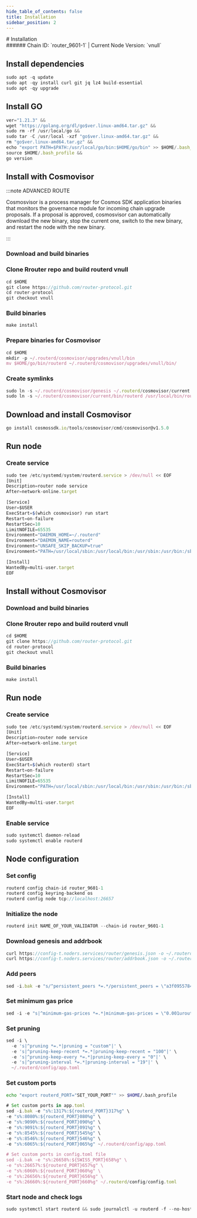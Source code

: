 ```yaml
---
hide_table_of_contents: false
title: Installation
sidebar_position: 2
---
```


<div class="h1-with-icon icon-router">
# Installation
</div>
###### Chain ID: `router_9601-1` | Current Node Version: `vnull`

## Install dependencies

```js
sudo apt -q update
sudo apt -qy install curl git jq lz4 build-essential
sudo apt -qy upgrade
```

## Install GO
```js
ver="1.21.3" &&
wget "https://golang.org/dl/go$ver.linux-amd64.tar.gz" &&
sudo rm -rf /usr/local/go &&
sudo tar -C /usr/local -xzf "go$ver.linux-amd64.tar.gz" &&
rm "go$ver.linux-amd64.tar.gz" &&
echo "export PATH=$PATH:/usr/local/go/bin:$HOME/go/bin" >> $HOME/.bash_profile &&
source $HOME/.bash_profile &&
go version
```

## Install with Cosmovisor
:::note ADVANCED ROUTE

Cosmosvisor is a process manager for Cosmos SDK application binaries that monitors the governance module for incoming chain upgrade proposals. If a proposal is approved, cosmosvisor can automatically download the new binary, stop the current one, switch to the new binary, and restart the node with the new binary.

:::
### Download and build binaries
### Clone Rrouter repo and build routerd vnull
```js
cd $HOME
git clone https://github.com/router-protocol.git
cd router-protocol
git checkout vnull
```

### Build binaries
```js
make install
```
### Prepare binaries for Cosmovisor
```js
cd $HOME
mkdir -p ~/.routerd/cosmovisor/upgrades/vnull/bin
mv $HOME/go/bin/routerd ~/.routerd/cosmovisor/upgrades/vnull/bin/
```

### Create symlinks
```js
sudo ln -s ~/.routerd/cosmovisor/genesis ~/.routerd/cosmovisor/current -f
sudo ln -s ~/.routerd/cosmovisor/current/bin/routerd /usr/local/bin/routerd -f
```

## Download and install Cosmovisor
```js
go install cosmossdk.io/tools/cosmovisor/cmd/cosmovisor@v1.5.0
```

## Run node
### Create service
```js
sudo tee /etc/systemd/system/routerd.service > /dev/null << EOF
[Unit]
Description=router node service
After=network-online.target

[Service]
User=$USER
ExecStart=$(which cosmovisor) run start
Restart=on-failure
RestartSec=10
LimitNOFILE=65535
Environment="DAEMON_HOME=~/.routerd"
Environment="DAEMON_NAME=routerd"
Environment="UNSAFE_SKIP_BACKUP=true"
Environment="PATH=/usr/local/sbin:/usr/local/bin:/usr/sbin:/usr/bin:/sbin:/bin:/usr/games:/usr/local/games:/snap/bin:~/.routerd/cosmovisor/current/bin"

[Install]
WantedBy=multi-user.target
EOF
```

## Install without Cosmovisor

### Download and build binaries
### Clone Rrouter repo and build routerd vnull
```js
cd $HOME
git clone https://github.com/router-protocol.git
cd router-protocol
git checkout vnull
```

### Build binaries
```js
make install
```

## Run node
### Create service
```js
sudo tee /etc/systemd/system/routerd.service > /dev/null << EOF
[Unit]
Description=router node service
After=network-online.target

[Service]
User=$USER
ExecStart=$(which routerd) start
Restart=on-failure
RestartSec=10
LimitNOFILE=65535
Environment="PATH=/usr/local/sbin:/usr/local/bin:/usr/sbin:/usr/bin:/sbin:/bin:/usr/games:/usr/local/games:/snap/bin"

[Install]
WantedBy=multi-user.target
EOF
```

### Enable service
```js
sudo systemctl daemon-reload
sudo systemctl enable routerd
```

## Node configuration
### Set config
```js
routerd config chain-id router_9601-1
routerd config keyring-backend os
routerd config node tcp://localhost:26657
```

### Initialize the node
```js
routerd init NAME_OF_YOUR_VALIDATOR --chain-id router_9601-1
```

### Download genesis and addrbook
```js
curl https://config-t.noders.services/router/genesis.json -o ~/.routerd/config/genesis.json
curl https://config-t.noders.services/router/addrbook.json -o ~/.routerd/config/addrbook.json
```
### Add peers
```js
sed -i.bak -e "s/^persistent_peers *=.*/persistent_peers = \"a3f0955784de782dc3cc40cc559c8c0c79bfce3e@router-t-rpc.noders.services:22656\"/" ~/.routerd/config/config.toml
```

### Set minimum gas price
```js
sed -i -e "s|^minimum-gas-prices *=.*|minimum-gas-prices = \"0.001uroute\"|" ~/.routerd/config/app.toml
```
### Set pruning
```js
sed -i \
  -e 's|^pruning *=.*|pruning = "custom"|' \
  -e 's|^pruning-keep-recent *=.*|pruning-keep-recent = "100"|' \
  -e 's|^pruning-keep-every *=.*|pruning-keep-every = "0"|' \
  -e 's|^pruning-interval *=.*|pruning-interval = "19"|' \
  ~/.routerd/config/app.toml
```

### Set custom ports

```bash
echo "export routerd_PORT="SET_YOUR_PORT"" >> $HOME/.bash_profile
```

```js
# Set custom ports in app.toml
sed -i.bak -e "s%:1317%:${routerd_PORT}317%g" \
-e "s%:8080%:${routerd_PORT}080%g" \
-e "s%:9090%:${routerd_PORT}090%g" \
-e "s%:9091%:${routerd_PORT}091%g" \
-e "s%:8545%:${routerd_PORT}545%g" \
-e "s%:8546%:${routerd_PORT}546%g" \
-e "s%:6065%:${routerd_PORT}065%g" ~/.routerd/config/app.toml

# Set custom ports in config.toml file
sed -i.bak -e "s%:26658%:${SWISS_PORT}658%g" \
-e "s%:26657%:${routerd_PORT}657%g" \
-e "s%:6060%:${routerd_PORT}060%g" \
-e "s%:26656%:${routerd_PORT}656%g" \
-e "s%:26660%:${routerd_PORT}660%g" ~/.routerd/config/config.toml
```

### Start node and check logs
```js
sudo systemctl start routerd && sudo journalctl -u routerd -f --no-hostname -o cat
```
